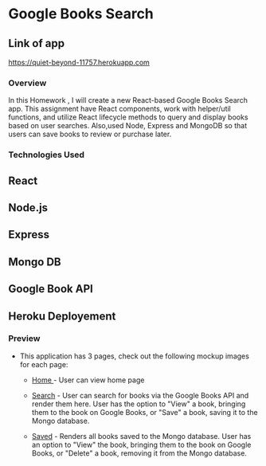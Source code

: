 # Google Books Search
## Link of app 
https://quiet-beyond-11757.herokuapp.com
### Overview

In this Homework , I will  create a new React-based Google Books Search app. This assignment have  React components, work with helper/util functions, and utilize React lifecycle methods to query and display books based on user searches. Also,used Node, Express and MongoDB so that users can save books to review or purchase later.

### Technologies Used 
## React
## Node.js
## Express 
## Mongo DB
## Google Book API 
## Heroku Deployement



### Preview

* This application has 3 pages, check out the following mockup images for each page:
  
  * [Home ](/client/Images/Home.png)- User can view home page 

  * [Search](/client/Images/Search.png) - User can search for books via the Google Books API and render them here. User has the option to "View" a book, bringing them to the book on Google Books, or "Save" a book, saving it to the Mongo database.

  * [Saved](/client/Images/Saved.png) - Renders all books saved to the Mongo database. User has an option to "View" the book, bringing them to the book on Google Books, or "Delete" a book, removing it from the Mongo database.


